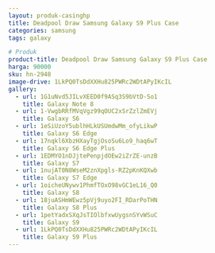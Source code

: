 ```yaml
---
layout: produk-casinghp
title: Deadpool Draw Samsung Galaxy S9 Plus Case
categories: samsung
tags: galaxy

# Produk
product-title: Deadpool Draw Samsung Galaxy S9 Plus Case
harga: 90000
sku: hn-2948
image-drive: 1LkPQ0TsDdXXHu825PWRc2WDtAPyIKcIL
gallery:
  - url: 1G1uNvd5JILvXEED0f9ASq3S9bVtD-So1
    title: Galaxy Note 8
  - url: 1-VwgbRRfMVqVgz99qOUC2xSrZzlZmEVj
    title: Galaxy S6
  - url: 1eSiUzoY5ublhHLkUSUmdwMm_ofyLikwP
    title: Galaxy S6 Edge
  - url: 17nqkl6XbzHXayTgjOsoSu6Lo9_haq6wT
    title: Galaxy S6 Edge Plus
  - url: 1EDMYO1nDJjtePenpjdOEw2iZrZE-unzB
    title: Galaxy S7
  - url: 1nujAT0N8WseM2znXpgls-RZ2pKnKQXwb
    title: Galaxy S7 Edge
  - url: 1oicheUNywv1PhmfTOxO98vGC1eL16_Q0
    title: Galaxy S8
  - url: 18juASHmWEwz5pVj9uyo2FI_RDarPoTHN
    title: Galaxy S8 Plus
  - url: 1petYadxSXqJsTIOlbfxwUygsnSYvWSuC
    title: Galaxy S9
  - url: 1LkPQ0TsDdXXHu825PWRc2WDtAPyIKcIL
    title: Galaxy S9 Plus
---
```

